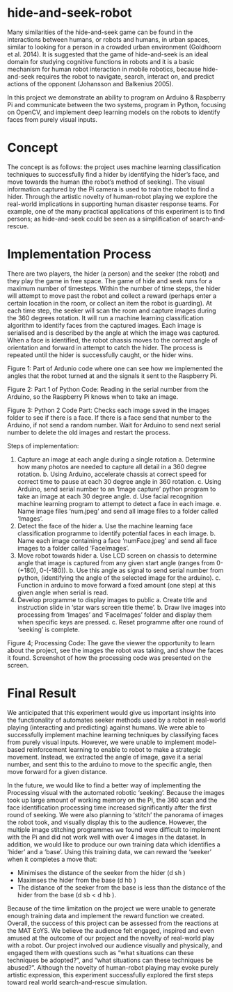 # hide-and-seek-robot
Many similarities of the hide-and-seek game can be found in the interactions between humans, or robots and humans, in urban spaces, similar to looking for a person in a crowded urban environment (Goldhoorn et al. 2014). It is suggested that the game of hide-and-seek is an ideal domain for studying cognitive functions in robots and it is a basic mechanism for human robot interaction in mobile robotics, because hide-and-seek requires the robot to navigate, search, interact on, and predict actions of the opponent (Johansson and Balkenius 2005).   

In this project we demonstrate an ability to program on Arduino &amp; Raspberry Pi and communicate between the two systems, program in Python, focusing on OpenCV, and implement deep learning models on the robots to identify faces from purely visual inputs.

# Concept
The concept is as follows: the project uses machine learning classification techniques to successfully find a hider by identifying the hider’s face, and move towards the human (the robot’s method of seeking). The visual information captured by the Pi camera is used to train the robot to find a hider. Through the artistic novelty of human-robot playing we explore the real-world implications in supporting human disaster response teams. For example, one of the many practical applications of this experiment is to find persons; as hide-and-seek could be seen as a simplification of search-and-rescue.

# Implementation Process
There are two players, the hider (a person) and the seeker (the robot) and they play the game in free space. The game of hide and seek runs for a maximum number of timesteps. Within the number of time steps, the hider will attempt to move past the robot and collect a reward (perhaps enter a certain location in the room, or collect an item the robot is guarding). At each time step, the seeker will scan the room and capture images during the 360 degrees rotation. It will run a machine learning classification algorithm to identify faces from the captured images.  Each image is serialised and is described by the angle at which the image was captured. When a face is identified, the robot chassis moves to the correct angle of orientation and forward in attempt to catch the hider. The process is repeated until the hider is successfully caught, or the hider wins.

Figure 1: Part of Ardunio code where one can see how
we implemented the angles that the robot
turned at and the signals it sent to the
Raspberry Pi.

Figure 2: Part 1 of Python Code: Reading in the serial number from the Arduino, so the Raspberry Pi knows when to take an image.

Figure 3: Python 2 Code Part: Checks each image saved in the images folder to see if there is a face. If there is a face send that number to the Arduino, if not send a random number. Wait for Arduino to send next serial number to delete the old images and restart the process.

Steps of implementation:
1. Capture an image at each angle during a single rotation
a. Determine how many photos are needed to capture all detail in a 360 degree rotation.
b. Using Arduino, accelerate chassis at correct speed for correct time to pause at each 30 degree angle in 360 rotation.
c. Using Arduino, send serial number to an ‘Image capture’ python program to take an image at each 30 degree angle.
d. Use facial recognition machine learning program to attempt to detect a face in each image.
e. Name image files ‘num.jpeg’ and send all image files to a folder called ‘Images’.
2. Detect the face of the hider
a. Use the machine learning face classification programme to identify potential faces in each image.
b. Name each image containing a face ‘numFace.jpeg’ and send all face images to a folder called ‘FaceImages’.
3. Move robot towards hider
a. Use LCD screen on chassis to determine angle that image is captured from any given start angle (ranges from 0-(+180), 0-(-180)).
b. Use this angle as signal to send serial number from python, (identifying the angle of the selected image for the arduino).
c. Function in arduino to move forward a fixed amount (one step) at this given angle when serial is read.
4. Develop programme to display images to public
a. Create title and instruction slide in ‘star wars screen title theme’.
b. Draw live images into processing from ‘Images’ and ‘FaceImages’ folder and display them when specific keys are pressed.
c. Reset programme after one round of ‘seeking’ is complete.

Figure 4; Processing Code: The gave the viewer the opportunity to learn about the project, see the images the robot was taking, and show the faces it found. Screenshot of how the processing code was presented on the screen.

# Final Result
We anticipated that this experiment would give us important insights into the functionality of automates seeker methods used by a robot in real-world playing (interacting and predicting) against humans. We were able to successfully implement machine learning techniques by classifying faces from purely visual inputs. However, we were unable to implement model-based reinforcement learning to enable to robot to make a strategic movement. Instead, we extracted the angle of image, gave it a serial number, and sent this to the arduino to move to the specific angle, then move forward for a given distance.

In the future, we would like to find a better way of implementing the Processing visual with the automated robotic ‘seeking’. Because the images took up large amount of working memory on the Pi, the 360 scan and the face identification processing time increased significantly after the first round of seeking. We were also planning to ‘stitch’ the panorama of images the robot took, and visually display this to the audience. However, the multiple image stitching programmes we found were difficult to implement with the Pi and did not work well with over 4 images in the dataset. In addition, we would like to produce our own training data which identifies a ‘hider’ and a ‘base’. Using this training data, we can reward the ‘seeker’ when it completes a move that:
- Minimises the distance of the seeker from the hider (d sh )
- Maximses the hider from the base (d hb )
- The distance of the seeker from the base is less than the distance of the hider from the base (d sb < d hb ).

Because of the time limitation on the project we were unable to generate enough training data and implement the reward function we created. Overall, the success of this project can be assessed from the reactions at the MAT EoYS. We believe the audience felt engaged, inspired and even amused at the outcome of our project and the novelty of real-world play with a robot. Our project involved our audience visually and physically, and engaged them with questions such as “what situations can these techniques be adopted?”, and “what situations can these techniques be abused?”. Although the novelty of human-robot playing may evoke purely artistic expression, this experiment successfully explored the first steps toward real world search-and-rescue simulation.
